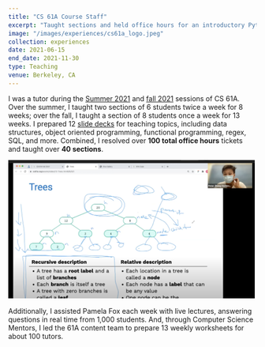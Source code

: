 ```yaml
---
title: "CS 61A Course Staff"
excerpt: "Taught sections and held office hours for an introductory Python course."
image: "/images/experiences/cs61a_logo.jpeg"
collection: experiences
date: 2021-06-15
end_date: 2021-11-30
type: Teaching
venue: Berkeley, CA
---
```


I was a tutor during the [Summer 2021](https://inst.eecs.berkeley.edu/~cs61a/su21/) and [fall 2021](https://inst.eecs.berkeley.edu/~cs61a/fa21/) sessions of CS 61A. Over the summer, I taught two sections of 6 students twice a week for 8 weeks; over the fall, I taught a section of 8 students once a week for 13 weeks. I prepared 12 [slide decks](files/cs61a_su21_tutorials.zip) for teaching topics, including data structures, object oriented programming, functional programming, regex, SQL, and more. Combined, I resolved over **100 total office hours** tickets and taught over **40 sections**.

<img width="500px" src="/images/experiences/cs61a_lecture.png">

Additionally, I assisted Pamela Fox each week with live lectures, answering questions in real time from 1,000 students. And, through Computer Science Mentors, I led the 61A content team to prepare 13 weekly worksheets for about 100 tutors.
